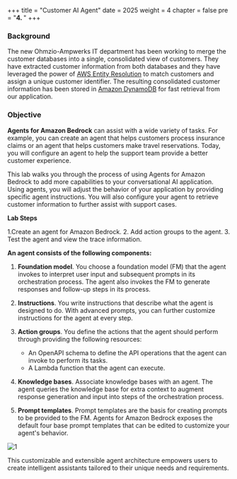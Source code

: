 +++
title = "Customer AI Agent"
date = 2025
weight = 4
chapter = false
pre = "<b>4. </b>"
+++

### Background

The new Ohmzio-Ampwerks IT department has been working to merge the customer databases into a single, consolidated view of customers. They have extracted customer information from both databases and they have leveraged the power of [AWS Entity Resolution](https://aws.amazon.com/entity-resolution/) to match customers and assign a unique customer identifier. The resulting consolidated customer information has been stored in [Amazon DynamoDB](https://aws.amazon.com/dynamodb/) for fast retrieval from our application.

### Objective

**Agents for Amazon Bedrock** can assist with a wide variety of tasks. For example, you can create an agent that helps customers process insurance claims or an agent that helps customers make travel reservations. Today, you will configure an agent to help the support team provide a better customer experience.

This lab walks you through the process of using Agents for Amazon Bedrock to add more capabilities to your conversational AI application. Using agents, you will adjust the behavior of your application by providing specific agent instructions. You will also configure your agent to retrieve customer information to further assist with support cases.

**Lab Steps**

1.Create an agent for Amazon Bedrock.
2. Add action groups to the agent.
3. Test the agent and view the trace information.

**An agent consists of the following components:**

1. **Foundation model**. You choose a foundation model (FM) that the agent invokes to interpret user input and subsequent prompts in its orchestration process. The agent also invokes the FM to generate responses and follow-up steps in its process.

2. **Instructions**. You write instructions that describe what the agent is designed to do. With advanced prompts, you can further customize instructions for the agent at every step.

3. **Action groups**. You define the actions that the agent should perform through providing the following resources:

    * An OpenAPI schema to define the API operations that the agent can invoke to perform its tasks.
    * A Lambda function that the agent can execute.

4. **Knowledge bases**. Associate knowledge bases with an agent. The agent queries the knowledge base for extra context to augment response generation and input into steps of the orchestration process.

5. **Prompt templates**. Prompt templates are the basis for creating prompts to be provided to the FM. Agents for Amazon Bedrock exposes the default four base prompt templates that can be edited to customize your agent's behavior.

![1](/images/4/1.png)

This customizable and extensible agent architecture empowers users to create intelligent assistants tailored to their unique needs and requirements.
